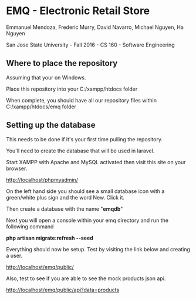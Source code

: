 # EMQ - Electronic Retail Store

Emmanuel Mendoza, Frederic Murry, David Navarro, Michael Nguyen, Ha Nguyen

San Jose State University - Fall 2016 - CS 160 - Software Engineering

## Where to place the repository

Assuming that your on Windows.

Place this repository into your C:/xampp/htdocs folder

When complete, you should have all our repository files within C:/xampp/htdocs/emq folder

## Setting up the database

This needs to be done if it's your first time pulling the repository.

You'll need to create the database that will be used in laravel.

Start XAMPP with Apache and MySQL activated then visit this site on your browser.

[http://localhost/phpmyadmin/](http://localhost/phpmyadmin/)

On the left hand side you should see a small database icon with a green/white plus sign and the word New. Click it.

Then create a database with the name "**emqdb**"

Next you will open a console within your emq directory and run the following command

**php artisan migrate:refresh --seed**

Everything should now be setup. Test by visiting the link below and creating a user.

[http://localhost/emq/public/](http://localhost/emq/public)

Also, test to see if you are able to see the mock products json api.

[http://localhost/emq/public/api?data=products](http://localhost/emq/public/api?data=products)

